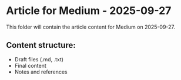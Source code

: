 # Article for Medium - 2025-09-27

This folder will contain the article content for Medium on 2025-09-27.

## Content structure:
- Draft files (.md, .txt)
- Final content
- Notes and references
